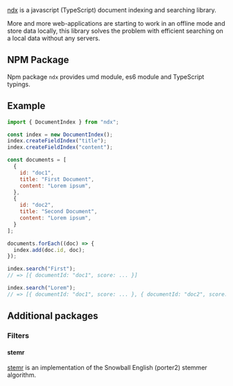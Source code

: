 [ndx](http://github.com/localvoid/ndx) is a javascript (TypeScript) document indexing and searching library.

More and more web-applications are starting to work in an offline mode and store data locally, this library solves the
problem with efficient searching on a local data without any servers.

## NPM Package

Npm package `ndx` provides umd module, es6 module and TypeScript typings.

## Example

```js
import { DocumentIndex } from "ndx";

const index = new DocumentIndex();
index.createFieldIndex("title");
index.createFieldIndex("content");

const documents = [
  {
    id: "doc1",
    title: "First Document",
    content: "Lorem ipsum",
  },
  {
    id: "doc2",
    title: "Second Document",
    content: "Lorem ipsum",
  }
];

documents.forEach((doc) => {
  index.add(doc.id, doc);
});

index.search("First");
// => [{ documentId: "doc1", score: ... }]

index.search("Lorem");
// => [{ documentId: "doc1", score: ... }, { documentId: "doc2", score: ... }]

```

## Additional packages

### Filters

#### stemr

[stemr](https://github.com/localvoid/stemr) is an implementation of the Snowball English (porter2) stemmer algorithm.
